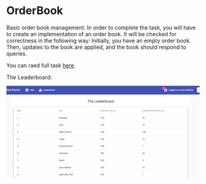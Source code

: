 # OrderBook
Basic order book management. In order to complete the task, you will have to create an implementation of an order book. It will be checked for correctness in the following way:
Initially, you have an empty order book. Then, updates to the book are applied, and the book should respond to queries.

You can raed full task [here](http://devtest1.hr.bookmap.com/task).

The Leaderboard: 

![alt text](https://github.com/ValeriaPiont/OrderBook/blob/master/leaderboard.png)
